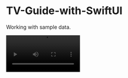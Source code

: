 # TV-Guide-with-SwiftUI
Working with sample data. 

<video src='https://github.com/bozkurtnevzat/TV-Guide-with-SwiftUI/blob/main/Tv%20Rehberim/preview.mp4?raw=true' width=200/>
